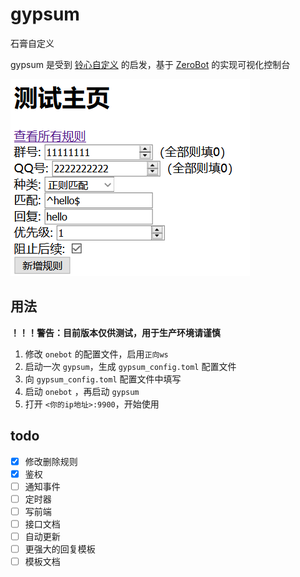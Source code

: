 # gypsum

石膏自定义

gypsum 是受到 [铃心自定义](http://myepk.club/) 的启发，基于 [ZeroBot](https://github.com/wdvxdr1123/ZeroBot) 的实现可视化控制台

![预览图](./imgs/preview.png)

## 用法

**！！！警告：目前版本仅供测试，用于生产环境请谨慎**

1. 修改 `onebot` 的配置文件，启用`正向ws`
1. 启动一次 `gypsum`，生成 `gypsum_config.toml` 配置文件
1. 向 `gypsum_config.toml` 配置文件中填写
1. 启动 `onebot` ，再启动 `gypsum`
1. 打开 `<你的ip地址>:9900`，开始使用

## todo

- [x] 修改删除规则
- [x] 鉴权
- [ ] 通知事件
- [ ] 定时器
- [ ] 写前端
- [ ] 接口文档
- [ ] 自动更新
- [ ] 更强大的回复模板
- [ ] 模板文档
